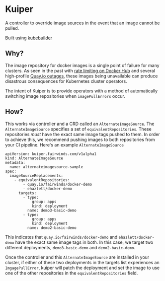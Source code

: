 # Kuiper

A controller to override image sources in the event that an image cannot be pulled.

Built using [kubebuilder](https://github.com/kubernetes-sigs/kubebuilder)

## Why?

The image repository for docker images is a single point of failure for many clusters. As seen in the past with [rate limiting on Docker Hub]() and several high-profile [Quay.io outages](), these images being unavailable can produce disastrous consequences for Kubernetes cluster operators.

The intent of Kuiper is to provide operators with a method of automatically switching image repositories when `imagePullErrors` occur.

## How?

This works via controller and a CRD called an `AlternateImageSource`. The `AlternateImageSource` specifies a set of `equivalentRepositories`. These repositories *must* have the exact same image tags pushed to them. In order to achieve this, we recommend pushing images to both repositories from your CI pipeline. Here's an example `AlternateImageSource`

```
apiVersion: kuiper.fairwinds.com/v1alpha1
kind: AlternateImageSource
metadata:
  name: alternateimagesource-sample
spec:
  imageSourceReplacements:
    - equivalentRepositories:
        - quay.io/fairwinds/docker-demo
        - ehazlett/docker-demo
      targets:
        - type:
            group: apps
            kind: deployment
          name: demo3-basic-demo
        - type:
            group: apps
            kind: deployment
          name: demo2-basic-demo
```

This indicates that `quay.io/fairwinds/docker-demo` and `ehazlett/docker-demo` have the exact same image tags in both. In this case, we target two different deployments, `demo3-basic-demo` and `demo2-basic-demo`.

Once the controller and this `AlternateImageSource` are installed in your cluster, if either of these two deployments in the targets list experiences an `ImgagePullError`, kuiper will patch the deployment and set the image to use one of the other repositories in the `equivalentRepositories` field.
